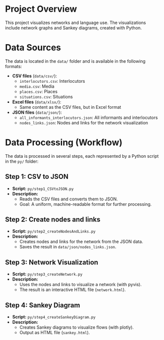 # Project Overview

This project visualizes networks and language use. The visualizations include network graphs and Sankey diagrams, created with Python.

# Data Sources

The data is located in the `data/` folder and is available in the following formats:

- **CSV files** (`data/csv/`):
  - `interlocutors.csv`: Interlocutors
  - `media.csv`: Media
  - `places.csv`: Places
  - `situations.csv`: Situations
- **Excel files** (`data/xlsx/`):
  - Same content as the CSV files, but in Excel format
- **JSON files** (`data/json/`):
  - `all_informants_interlocutors.json`: All informants and interlocutors
  - `nodes_links.json`: Nodes and links for the network visualization

# Data Processing (Workflow)

The data is processed in several steps, each represented by a Python script in the `py/` folder:

## Step 1: CSV to JSON
- **Script:** `py/step1_CSVtoJSON.py`
- **Description:**
  - Reads the CSV files and converts them to JSON.
  - Goal: A uniform, machine-readable format for further processing.

## Step 2: Create nodes and links
- **Script:** `py/step2_createNodesAndLinks.py`
- **Description:**
  - Creates nodes and links for the network from the JSON data.
  - Saves the result in `data/json/nodes_links.json`.

## Step 3: Network Visualization
- **Script:** `py/step3_createNetwork.py`
- **Description:**
  - Uses the nodes and links to visualize a network (with pyvis).
  - The result is an interactive HTML file (`network.html`).

## Step 4: Sankey Diagram
- **Script:** `py/step4_createSankeyDiagram.py`
- **Description:**
  - Creates Sankey diagrams to visualize flows (with plotly).
  - Output as HTML file (`sankey.html`).
